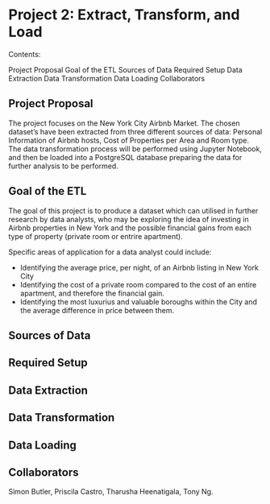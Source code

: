 # Project 2: Extract, Transform, and Load

Contents:

Project Proposal
Goal of the ETL
Sources of Data
Required Setup
Data Extraction
Data Transformation
Data Loading
Collaborators

## Project Proposal

The project focuses on the New York City Airbnb Market. 
The chosen dataset’s have been extracted from three different sources of data: Personal Information of Airbnb hosts, Cost of Properties per Area and Room type. The data transformation process will be performed using Jupyter Notebook, and then be loaded into a PostgreSQL database preparing the data for further analysis to be performed.


## Goal of the ETL

The goal of this project is to produce a dataset which can utilised in further research by data analysts, who may be exploring the idea of investing in Airbnb properties in New York and the possible financial gains from each type of property (private room or entrire apartment).

Specific areas of application for a data analyst could include:
- Identifying the average price, per night, of an Airbnb listing in New York City
- Identifying the cost of a private room compared to the cost of an entire apartment, and therefore the financial gain. 
- Identifying the most luxurius and valuable boroughs within the City and the average difference in price between them.


## Sources of Data



## Required Setup



## Data Extraction


## Data Transformation




## Data Loading




## Collaborators
Simon Butler, 
Priscila Castro, 
Tharusha Heenatigala, 
Tony Ng.


